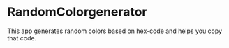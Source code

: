 # RandomColorgenerator
This app generates random colors based on hex-code and helps you copy that code.
